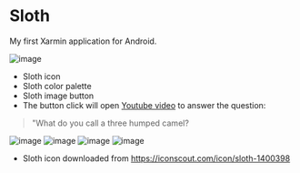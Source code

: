 # Sloth
My first Xarmin application for Android.

![image](https://user-images.githubusercontent.com/19593367/111004415-ea9ad400-8380-11eb-83fd-a14a8a3cfbe9.png)


- Sloth icon
- Sloth color palette
- Sloth image button 
- The button click will open [Youtube video](https://www.youtube.com/watch?v=drhsKTAkRZc) to answer the question: 
> "What do you call a three humped camel?

![image](https://user-images.githubusercontent.com/19593367/111001274-63972d00-837b-11eb-820c-6bb169409259.png)
![image](https://user-images.githubusercontent.com/19593367/111000959-e370c780-837a-11eb-909d-3511102100ca.png)
![image](https://user-images.githubusercontent.com/19593367/111001108-187d1a00-837b-11eb-9007-8fea3b75c274.png)
![image](https://user-images.githubusercontent.com/19593367/111001412-a2c57e00-837b-11eb-8179-2b97665b2dc1.png)


- Sloth icon downloaded from https://iconscout.com/icon/sloth-1400398
